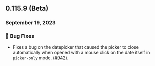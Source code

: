 ## 0.115.9 (Beta)

### September 19, 2023

### 🐛 Bug Fixes

- Fixes a bug on the datepicker that caused the picker to close automatically when opened with a mouse click on the date itself in `picker-only` mode. ([#942](https://github.com/formkit/formkit/issues/942)).